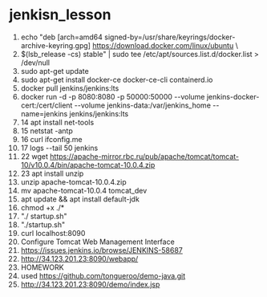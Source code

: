# jenkisn_lesson 
1. echo   "deb [arch=amd64 signed-by=/usr/share/keyrings/docker-archive-keyring.gpg] https://download.docker.com/linux/ubuntu \
2.    $(lsb_release -cs) stable" | sudo tee /etc/apt/sources.list.d/docker.list > /dev/null
3.  sudo apt-get update
4.  sudo apt-get install docker-ce docker-ce-cli containerd.io
5.  docker pull jenkins/jenkins:lts
6.  docker run -d -p 8080:8080 -p 50000:50000 --volume jenkins-docker-cert:/cert/client --volume jenkins-data:/var/jenkins_home --name=jenkins jenkins/jenkins:lts
7.   14  apt install net-tools
8.   15  netstat -antp
9.   16  curl ifconfig.me
10.   17  logs --tail 50 jenkins
11.   22  wget https://apache-mirror.rbc.ru/pub/apache/tomcat/tomcat-10/v10.0.4/bin/apache-tomcat-10.0.4.zip
13.   23  apt install unzip
14.  unzip apache-tomcat-10.0.4.zip
15.  mv apache-tomcat-10.0.4 tomcat_dev
16.  apt update && apt install default-jdk
17. chmod +x ./*
18. "./ startup.sh"
19.  "./startup.sh"
20.   curl localhost:8090
21. Configure Tomcat Web Management Interface
22. https://issues.jenkins.io/browse/JENKINS-58687
23.   http://34.123.201.23:8090/webapp/
24. HOMEWORK
25. used https://github.com/tongueroo/demo-java.git 
26. http://34.123.201.23:8090/demo/index.jsp
